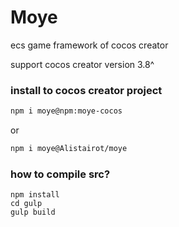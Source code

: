 # Moye
ecs game framework of cocos creator  

support cocos creator version 3.8^  

### install to cocos creator project
```bash
npm i moye@npm:moye-cocos
```
or
```bash
npm i moye@Alistairot/moye
```

### how to compile src?
```
npm install
cd gulp
gulp build
```
